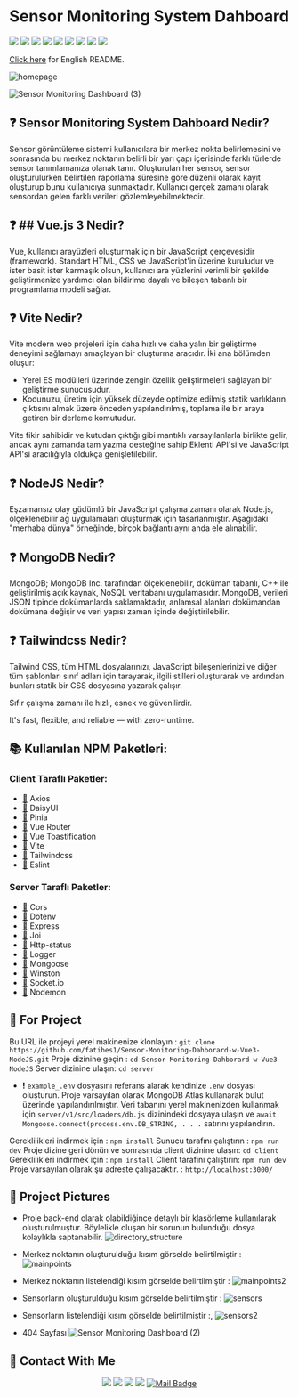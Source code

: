 ﻿# Sensor Monitoring System Dahboard
![](https://img.shields.io/badge/Vue.js-35495E?style=for-the-badge&logo=vuedotjs&logoColor=4FC08D)
![](https://img.shields.io/badge/Node.js-339933?style=for-the-badge&logo=nodedotjs&logoColor=white)
![](https://img.shields.io/badge/Tailwind_CSS-38B2AC?style=for-the-badge&logo=tailwind-css&logoColor=white)
![](https://img.shields.io/badge/Vite-B73BFE?style=for-the-badge&logo=vite&logoColor=FFD62E`)
![](https://img.shields.io/badge/npm-CB3837?style=for-the-badge&logo=npm&logoColor=white)
![](https://img.shields.io/badge/MongoDB-4EA94B?style=for-the-badge&logo=mongodb&logoColor=white)
![](https://img.shields.io/badge/Socket.io-010101?&style=for-the-badge&logo=Socket.io&logoColor=white)
![](https://img.shields.io/badge/eslint-3A33D1?style=for-the-badge&logo=eslint&logoColor=white)
![](https://img.shields.io/badge/Express.js-000000?style=for-the-badge&logo=express&logoColor=white)


[Click here](EN_README.md) for English README.

![homepage](https://user-images.githubusercontent.com/54971670/174278781-056d247b-b483-48a9-8f36-3d73da373fc3.PNG)

![Sensor Monitoring Dashboard (3)](https://user-images.githubusercontent.com/54971670/174285808-ebd31899-21f6-488c-8e73-1fa595da20cc.gif)


## :question: Sensor Monitoring System Dahboard Nedir?
Sensor görüntüleme sistemi kullanıcılara bir merkez nokta belirlemesini ve sonrasında bu merkez noktanın belirli bir yarı çapı içerisinde farklı türlerde sensor tanımlamanıza olanak tanır. Oluşturulan her sensor, sensor oluşturulurken belirtilen raporlama süresine göre düzenli olarak kayıt oluşturup bunu kullanıcıya sunmaktadır. Kullanıcı gerçek zamanı olarak sensordan gelen farklı verileri gözlemleyebilmektedir.

## :question: ## Vue.js 3 Nedir?
Vue, kullanıcı arayüzleri oluşturmak için bir JavaScript çerçevesidir (framework). Standart HTML, CSS ve JavaScript'in üzerine kuruludur ve ister basit ister karmaşık olsun, kullanıcı ara yüzlerini verimli bir şekilde geliştirmenize yardımcı olan bildirime dayalı ve bileşen tabanlı bir programlama modeli sağlar.

## :question: Vite Nedir?
Vite modern web projeleri için daha hızlı ve daha yalın bir geliştirme deneyimi sağlamayı amaçlayan bir oluşturma aracıdır. İki ana bölümden oluşur:

-   Yerel ES modülleri üzerinde zengin özellik geliştirmeleri sağlayan bir geliştirme sunucusudur.
-   Kodunuzu, üretim için yüksek düzeyde optimize edilmiş statik varlıkların çıktısını almak üzere önceden yapılandırılmış, toplama ile bir araya getiren bir derleme komutudur.

Vite fikir sahibidir ve kutudan çıktığı gibi mantıklı varsayılanlarla birlikte gelir, ancak aynı zamanda tam yazma desteğine sahip Eklenti API'si ve JavaScript API'si aracılığıyla oldukça 
genişletilebilir.

## :question: NodeJS Nedir?
Eşzamansız olay güdümlü bir JavaScript çalışma zamanı olarak Node.js, ölçeklenebilir ağ uygulamaları oluşturmak için tasarlanmıştır. Aşağıdaki "merhaba dünya" örneğinde, birçok bağlantı aynı anda ele alınabilir.

## :question: MongoDB Nedir?
MongoDB; MongoDB Inc. tarafından ölçeklenebilir, doküman tabanlı, C++ ile geliştirilmiş açık kaynak, NoSQL veritabanı uygulamasıdır. MongoDB, verileri JSON tipinde dokümanlarda saklamaktadır, anlamsal alanları dokümandan dokümana değişir ve veri yapısı zaman içinde değiştirilebilir.

## :question: Tailwindcss Nedir?
Tailwind CSS, tüm HTML dosyalarınızı, JavaScript bileşenlerinizi ve diğer tüm şablonları sınıf adları için tarayarak, ilgili stilleri oluşturarak ve ardından bunları statik bir CSS dosyasına yazarak çalışır.

Sıfır çalışma zamanı ile hızlı, esnek ve güvenilirdir.

It's fast, flexible, and reliable — with zero-runtime.

## :books: Kullanılan NPM Paketleri:
###  Client Taraflı Paketler:
-  [:link:](https://www.npmjs.com/package/axios) Axios
-  [:link:](https://www.npmjs.com/package/daisyui) DaisyUI
-  [:link:](https://www.npmjs.com/package/pinia) Pinia
-  [:link:](https://www.npmjs.com/package/vue-router) Vue Router
- [:link:](https://www.npmjs.com/package/vue-toastification) Vue Toastification
- [:link:](https://www.npmjs.com/package/vite) Vite
- [:link:](https://www.npmjs.com/package/tailwindcss) Tailwindcss
- [:link:](https://www.npmjs.com/package/eslint) Eslint

### Server Taraflı Paketler:
-  [:link:](https://www.npmjs.com/package/cors) Cors
-  [:link:](https://www.npmjs.com/package/dotenv) Dotenv
-  [:link:](https://www.npmjs.com/package/express) Express
-  [:link:](https://www.npmjs.com/package/joi) Joi
-  [:link:](https://www.npmjs.com/package/http-status) Http-status
-  [:link:](https://www.npmjs.com/package/logger) Logger
-  [:link:](https://www.npmjs.com/package/mongoose) Mongoose
- [:link:](https://www.npmjs.com/package/winston) Winston
- [:link:](https://www.npmjs.com/package/socket.io) Socket.io
- [:link:](https://www.npmjs.com/package/nodemon) Nodemon

 

## :floppy_disk: For Project
Bu URL ile projeyi yerel makinenize klonlayın : `git clone https://github.com/fatihes1/Sensor-Monitoring-Dahborard-w-Vue3-NodeJS.git`
Proje dizinine geçin : `cd Sensor-Monitoring-Dahborard-w-Vue3-NodeJS` 
Server dizinine ulaşın: `cd server`
-  **!** `example_.env` dosyasını referans alarak kendinize `.env` dosyası oluşturun. Proje varsayılan olarak MongoDB Atlas kullanarak bulut üzerinde yapılandırılmıştır. Veri tabanını yerel makinenizden kullanmak için `server/v1/src/loaders/db.js` dizinindeki dosyaya ulaşın ve `await Mongoose.connect(process.env.DB_STRING, . . .` satırını yapılandırın.

Gereklilikleri indirmek için : `npm install`
Sunucu tarafını çalıştırın : `npm run dev`
Proje dizine geri dönün ve sonrasında client dizinine ulaşın: `cd client`
Gereklilikleri indirmek için : `npm install`
Client tarafını çalıştırın: `npm run dev`
Proje varsayılan olarak şu adreste çalışacaktır. : `http://localhost:3000/`


## :rocket: Project Pictures
 -  Proje back-end olarak olabildiğince detaylı bir klasörleme kullanılarak oluşturulmuştur. Böylelikle oluşan bir sorunun bulunduğu dosya kolaylıkla saptanabilir.
![directory_structure](https://user-images.githubusercontent.com/54971670/174284651-91194d3a-e552-458c-9f8f-98d39e4b11ad.PNG)

 -  Merkez noktanın oluşturulduğu kısım görselde belirtilmiştir :
![mainpoints](https://user-images.githubusercontent.com/54971670/174285081-1832cf77-ac8f-4dae-9eec-eec6547a2909.PNG)

 -  Merkez noktanın listelendiği kısım görselde belirtilmiştir :
 ![mainpoints2](https://user-images.githubusercontent.com/54971670/174285291-b35c3f48-6bd0-407f-9d41-0dadf31551c0.PNG)

-  Sensorların oluşturulduğu kısım görselde belirtilmiştir :
![sensors](https://user-images.githubusercontent.com/54971670/174285372-6068ba7c-4c80-4ea5-bc28-6fe41094f266.PNG)

-  Sensorların listelendiği kısım görselde belirtilmiştir :,
![sensors2](https://user-images.githubusercontent.com/54971670/174285446-5f8103c4-7a22-48ca-81e4-10040fca2b8f.PNG)

- 404 Sayfası
![Sensor Monitoring Dashboard (2)](https://user-images.githubusercontent.com/54971670/174286091-c3f24769-9a70-4509-b237-15051de99b7b.gif)



## :bust_in_silhouette: Contact With Me
<div align="center">

[![](https://img.shields.io/badge/linkedin-%230077B5.svg?&style=for-the-badge&logo=linkedin&logoColor=white)](https://www.linkedin.com/in/fatihes/)
[![](https://img.shields.io/badge/Instagram-E4405F?style=for-the-badge&logo=instagram&logoColor=white)](https://www.instagram.com/fatihtech/)
[![](https://img.shields.io/badge/YouTube-FF0000?style=for-the-badge&logo=youtube&logoColor=white)](https://www.youtube.com/channel/UCpMnisdqsNAGzJfQBkBaOKg)
[![](https://img.shields.io/badge/Medium-12100E?style=for-the-badge&logo=medium&logoColor=white)](https://fatihes.medium.com/)
[![Mail Badge](https://img.shields.io/badge/develop.fatihes@gmail.com-c14438?style=for-the-badge&logo=Gmail&logoColor=white&link=mailto:develop.fatihes@gmail.com)](mailto:develop.fatihes@gmail.com)

</div>

